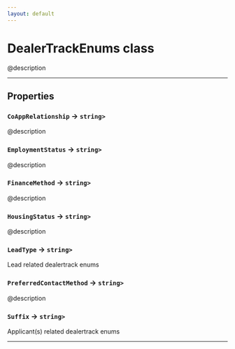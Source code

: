 ```yaml
---
layout: default
---
```

# DealerTrackEnums class

@description

---
## Properties

### `CoAppRelationship` → `string>`

@description

### `EmploymentStatus` → `string>`

@description

### `FinanceMethod` → `string>`

@description

### `HousingStatus` → `string>`

@description

### `LeadType` → `string>`

Lead related dealertrack enums

### `PreferredContactMethod` → `string>`

@description

### `Suffix` → `string>`

Applicant(s) related dealertrack enums

---
